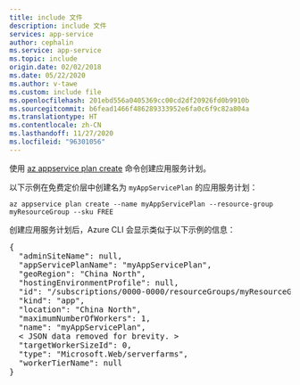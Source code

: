 ```yaml
---
title: include 文件
description: include 文件
services: app-service
author: cephalin
ms.service: app-service
ms.topic: include
origin.date: 02/02/2018
ms.date: 05/22/2020
ms.author: v-tawe
ms.custom: include file
ms.openlocfilehash: 201ebd556a0405369cc00cd2df20926fd0b9910b
ms.sourcegitcommit: b6fead1466f486289333952e6fa0c6f9c82a804a
ms.translationtype: HT
ms.contentlocale: zh-CN
ms.lasthandoff: 11/27/2020
ms.locfileid: "96301056"
---
```

使用 [az appservice plan create](/cli/appservice/plan) 命令创建应用服务计划。

<!-- [!INCLUDE [app-service-plan](app-service-plan.md)] -->

以下示例在免费定价层中创建名为 `myAppServicePlan` 的应用服务计划：

```azurecli
az appservice plan create --name myAppServicePlan --resource-group myResourceGroup --sku FREE
```

创建应用服务计划后，Azure CLI 会显示类似于以下示例的信息：

<pre>
{ 
  "adminSiteName": null,
  "appServicePlanName": "myAppServicePlan",
  "geoRegion": "China North",
  "hostingEnvironmentProfile": null,
  "id": "/subscriptions/0000-0000/resourceGroups/myResourceGroup/providers/Microsoft.Web/serverfarms/myAppServicePlan",
  "kind": "app",
  "location": "China North",
  "maximumNumberOfWorkers": 1,
  "name": "myAppServicePlan",
  &lt; JSON data removed for brevity. &gt;
  "targetWorkerSizeId": 0,
  "type": "Microsoft.Web/serverfarms",
  "workerTierName": null
} 
</pre>
